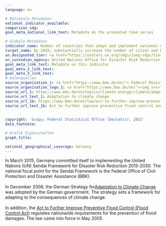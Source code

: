 ```yaml
---
language: en    

# Nationale Metadaten    
national_indicator_available:     
comparison_sdg:     
goal_meta_national_link_text: Metadata on the presented time series    

# Globale Metadaten    
indicator_name: Number of countries that adopt and implement national disaster risk reduction strategies in line with the Sendai Framework for Disaster Risk Reduction 2015–2030    
target_name: By 2020, substantially increase the number of cities and human settlements adopting and implementing integrated policies and plans towards inclusion, resource efficiency, mitigation and adaptation to climate change, resilience to disasters, and develop and implement, in line with the Sendai Framework for Disaster Risk Reduction 2015-2030, holistic disaster risk management at all levels    
un_designated_tier: <a href="https://unstats.un.org/sdgs/iaeg-sdgs/tier-classification/" title="Click here for more information on the UN tier classification."  target="_blank">Tier II</a>    
un_custodian_agency: United Nations Office for Disaster Risk Reduction (UNDRR)    
goal_meta_link_text: Metadata on this indicator    
goal_meta_2_link_text:     
goal_meta_3_link_text:         
# Datenquellen
source_organisation_1: <a href="https://www.bmu.de/en/"> Federal Ministry for the Environment, Nature Conservation and Nuclear Safety </a>
source_organisation_logo_1: <a href="https://www.bmu.de/en/"><img src="https://g205sdgs.github.io/sdg-indicators/public/OrgImgEn/bmu.png" alt="Logo bmu" style="height:60px; width:148px"/></a>
source_url_1: https://www.bmu.de/en/topics/climate-energy/climate/adaptation-to-climate-change/
source_url_text_1: Adaptation to climate change
source_url_1b: https://www.bmu.de/en/law/act-to-further-improve-preventive-flood-control-and-simplify-flood-protection-procedures/
source_url_text_1b: Act to further improve preventive flood control and simplify flood protection procedures as amended
    
    
copyright: '&copy; Federal Statistical Office (Destatis), 2021'    
data_footnote:     

# Grafik Eigenschaften    
graph_title:     

national_geographical_coverage: Germany    
---
```



In March 2015, Germany committed itself to implementing the United Nations (UN) Sendai Framework for Disaster Risk Reduction 2015-2030. The national focal point for the Sendai Framework is the Federal Office of Civil Protection and Disaster Assistance (BBK).<br><br>
In December 2008, the German Strategy for<a href="https://www.bmu.de/en/topics/climate-energy/climate/adaptation-to-climate-change/">Adaptation to Climate Change</a> was adopted by the German government. The strategy sets a framework for adapting to the consequences of climate change.<br>
<br>
In addition, the <a href="https://www.bmu.de/en/law/act-to-further-improve-preventive-flood-control-and-simplify-flood-protection-procedures/">Act to Further Improve Preventive Flood Control (Flood Control Act)</a> regulates nationwide requirements for the prevention of flood damages. The law came into force in May 2005.